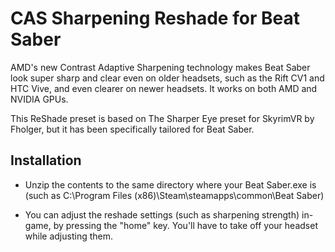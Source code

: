 # CAS Sharpening Reshade for Beat Saber

AMD's new Contrast Adaptive Sharpening technology makes Beat Saber look super sharp and clear even on older headsets, such as the Rift CV1 and HTC Vive, and even clearer on newer headsets. It works on both AMD and NVIDIA GPUs.

This ReShade preset is based on The Sharper Eye preset for SkyrimVR by Fholger, but it has been specifically tailored for Beat Saber.

## Installation
- Unzip the contents to the same directory where your Beat Saber.exe is (such as C:\Program Files (x86)\Steam\steamapps\common\Beat Saber) 

- You can adjust the reshade settings (such as sharpening strength) in-game, by pressing the "home" key. You'll have to take off your headset while adjusting them.

